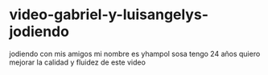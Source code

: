 # video-gabriel-y-luisangelys-jodiendo
jodiendo con mis amigos
mi nombre es yhampol sosa tengo 24 años
quiero mejorar la calidad y fluidez de este video
